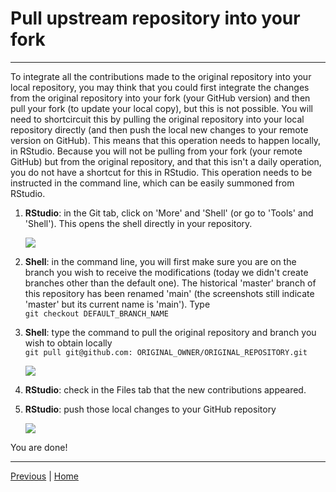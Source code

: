 # Pull upstream repository into your fork

***

To integrate all the contributions made to the original repository into your local repository, you may think that you could first integrate the changes from the original repository into your fork (your GitHub version) and then pull your fork (to update your local copy), but this is not possible. You will need to shortcircuit this by pulling the original repository into your local repository directly (and then push the local new changes to your remote version on GitHub). This means that this operation needs to happen locally, in RStudio. Because you will not be pulling from your fork (your remote GitHub) but from the original repository, and that this isn't a daily operation, you do not have a shortcut for this in RStudio. This operation needs to be instructed in the command line, which can be easily summoned from RStudio.

1. **RStudio**: in the Git tab, click on 'More' and 'Shell' (or go to 'Tools' and 'Shell'). This opens the shell directly in your repository.

    ![](./assets/open-shell.png)

2. **Shell**: in the command line, you will first make sure you are on the branch you wish to receive the modifications (today we didn't create branches other than the default one). The historical 'master' branch of this repository has been renamed 'main' (the screenshots still indicate 'master' but its current name is 'main'). Type  
    `git checkout DEFAULT_BRANCH_NAME` 

3. **Shell**: type the command to pull the original repository and branch you wish to obtain locally  
    `git pull git@github.com: ORIGINAL_OWNER/ORIGINAL_REPOSITORY.git`

    ![](./assets/command-line.png)

4. **RStudio**: check in the Files tab that the new contributions appeared.

5. **RStudio**: push those local changes to your GitHub repository

    ![](./assets/final-push.png)


You are done!

***

[Previous](./merge.md) | [Home](./README.md)

